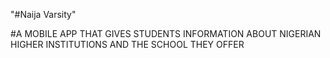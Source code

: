 "#Naija Varsity" 

#A MOBILE APP THAT GIVES STUDENTS INFORMATION ABOUT NIGERIAN HIGHER INSTITUTIONS AND THE SCHOOL THEY OFFER
